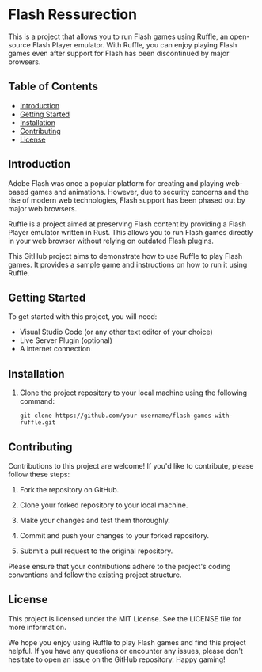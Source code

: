 # Flash Ressurection

This is a project that allows you to run Flash games using Ruffle, an open-source Flash Player emulator. With Ruffle, you can enjoy playing Flash games even after support for Flash has been discontinued by major browsers.

## Table of Contents

- [Introduction](#introduction)
- [Getting Started](#getting-started)
- [Installation](#installation)
- [Contributing](#contributing)
- [License](#license)

## Introduction

Adobe Flash was once a popular platform for creating and playing web-based games and animations. However, due to security concerns and the rise of modern web technologies, Flash support has been phased out by major web browsers.

Ruffle is a project aimed at preserving Flash content by providing a Flash Player emulator written in Rust. This allows you to run Flash games directly in your web browser without relying on outdated Flash plugins.

This GitHub project aims to demonstrate how to use Ruffle to play Flash games. It provides a sample game and instructions on how to run it using Ruffle.

## Getting Started

To get started with this project, you will need:

- Visual Studio Code (or any other text editor of your choice)
- Live Server Plugin (optional)
- A internet connection

## Installation

1. Clone the project repository to your local machine using the following command:

   ```shell
   git clone https://github.com/your-username/flash-games-with-ruffle.git

## Contributing

Contributions to this project are welcome! If you'd like to contribute, please follow these steps:

1. Fork the repository on GitHub.

2. Clone your forked repository to your local machine.

3. Make your changes and test them thoroughly.

4. Commit and push your changes to your forked repository.

5. Submit a pull request to the original repository.

Please ensure that your contributions adhere to the project's coding conventions and follow the existing project structure.

## License

This project is licensed under the MIT License. See the LICENSE file for more information.

We hope you enjoy using Ruffle to play Flash games and find this project helpful. If you have any questions or encounter any issues, please don't hesitate to open an issue on the GitHub repository. Happy gaming!
